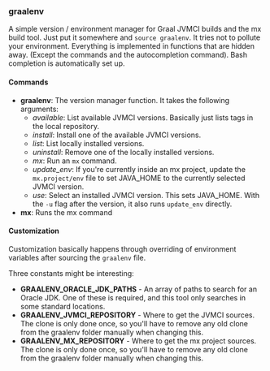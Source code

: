 ### graalenv

A simple version / environment manager for Graal JVMCI builds and the mx build
tool. Just put it somewhere and `source graalenv`. It tries not to pollute your
environment. Everything is implemented in functions that are hidden
away. (Except the commands and the autocompletion command). Bash completion is
automatically set up.

#### Commands

* **graalenv**: The version manager function. It takes the following arguments:
  * *available*: List available JVMCI versions. Basically just lists tags in the
    local repository.
  * *install*: Install one of the available JVMCI versions.
  * *list*: List locally installed versions.
  * *uninstall*: Remove one of the locally installed versions.
  * *mx*: Run an `mx` command.
  * *update_env*: If you're currently inside an mx project, update the
    `mx.project/env` file to set JAVA_HOME to the currently selected JVMCI
    version.
  * *use*: Select an installed JVMCI version. This sets JAVA_HOME. With the `-u`
    flag after the version, it also runs `update_env` directly.
* **mx**: Runs the mx command

#### Customization

Customization basically happens through overriding of environment variables
after sourcing the `graalenv` file.

Three constants might be interesting:
* **GRAALENV_ORACLE_JDK_PATHS** - An array of paths to search for an Oracle
  JDK. One of these is required, and this tool only searches in some standard
  locations.
* **GRAALENV_JVMCI_REPOSITORY** - Where to get the JVMCI sources. The clone is
  only done once, so you'll have to remove any old clone from the graalenv
  folder manually when changing this.
* **GRAALENV_MX_REPOSITORY** - Where to get the mx project sources. The clone is
  only done once, so you'll have to remove any old clone from the graalenv
  folder manually when changing this.
